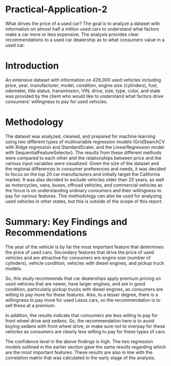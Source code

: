 # Practical-Application-2
What drives the price of a used car?  The goal is to analyze a dataset with information on almost half a million used cars to understand what factors make a car more or less expensive. The analysis provides clear recommendations to a used car dealership as to what consumers value in a used car.
# Introduction
An extensive dataset with information on 426,000 used vehicles including price, year, manufacturer, model, condition, engine size (cylinders), fuel, odometer, title status, transmission, VIN, drive, size, type, color, and state was provided by the client who would like to understand what factors drive consumers' willingness to pay
for used vehicles. 
# Methodology
The dataset was analyzed, cleaned, and prepared for machine learning using two different types of multivariable regression models (GridSearchCV with Ridge regression and StandardScaler, and the LinearRegression model with SequentialFeatureSelector). 
The results from these different methods were compared to each other and the relationships between price and the various input variables were visualized. 
Given the size of the dataset and the regional differences in consumer preferences and needs, it was decided to focus on the top 20 car manufacturers and initially target the California market. 
It was also decided to exclude vehicles older than 25 years, as well as motorcycles, vans, buses, offroad vehicles, and commercial vehicles as the focus is on understanding ordinary consumers and their willingness to pay for various features. This methodology can also be used for analyzing used vehicles in other states, 
but this is outside of the scope of this report. 
# Summary: Key Findings and Recommendations
The year of the vehicle is by far the most important feature that determines the price of used cars. Secondary features that drive the price of used vehicles and are attractive for consumers are engine size (number of cylinders), vehicle condition, vehicles with diesel engines, and pickup truck models. 

So, this study recommends that car dealerships apply premium pricing on used vehicles that are newer, have larger engines, and are in good condition, particularly pickup trucks with diesel engines, as consumers are willing to pay more for these features. 
Also, to a lesser degree, there is a willingness to pay more for used Lexus cars, so the recommendation is to sell these at a premium. 

In addition, the results indicate that consumers are less willing to pay for front wheel drive and sedans. 
So, the recommendation here is to avoid buying sedans with front wheel drive, or make sure not to overpay for these vehicles as consumers are clearly less willing to pay for these types of cars. 

The confidence level in the above findings is high. The two regression models outlined in the earlier section gave the same results regarding which are the most important features. These results are also in line with the correlation matrix that was calculated in the early stage of the analysis.

